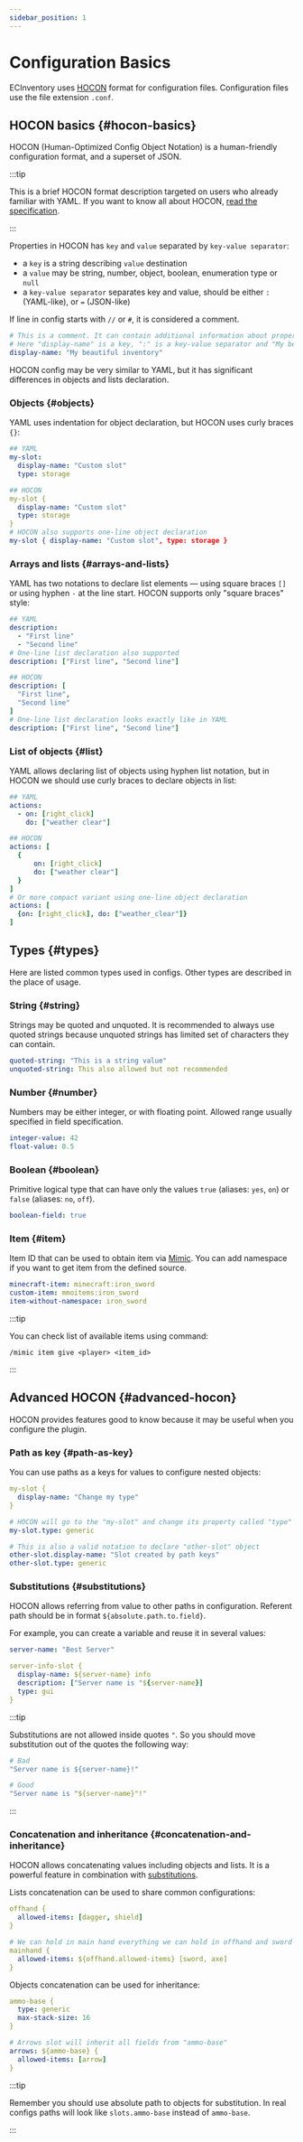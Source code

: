 ```yaml
---
sidebar_position: 1
---
```


# Configuration Basics

ECInventory uses [HOCON] format for configuration files.
Configuration files use the file extension `.conf`.

## HOCON basics {#hocon-basics}

HOCON (Human-Optimized Config Object Notation) is a human-friendly configuration format, and a superset of JSON.

:::tip

This is a brief HOCON format description targeted on users who already familiar with YAML.
If you want to know all about HOCON, [read the specification][hocon].

:::

Properties in HOCON has `key` and `value` separated by `key-value separator`:

- a `key` is a string describing `value` destination
- a `value` may be string, number, object, boolean, enumeration type or `null`
- a `key-value separator` separates key and value, should be either `:` (YAML-like), or `=` (JSON-like)

If line in config starts with `//` or `#`, it is considered a comment.

```yaml
# This is a comment. It can contain additional information about property.
# Here "display-name" is a key, ":" is a key-value separator and "My beautiful inventory" is a value.
display-name: "My beautiful inventory"
```

HOCON config may be very similar to YAML, but it has significant differences in objects and lists declaration.

### Objects {#objects}

YAML uses indentation for object declaration, but HOCON uses curly braces `{}`:

```yaml
## YAML
my-slot:
  display-name: "Custom slot"
  type: storage

## HOCON
my-slot {
  display-name: "Custom slot"
  type: storage
}
# HOCON also supports one-line object declaration
my-slot { display-name: "Custom slot", type: storage }
```

### Arrays and lists {#arrays-and-lists}

YAML has two notations to declare list elements — using square braces `[]` or using hyphen `-` at the line start.
HOCON supports only "square braces" style:

```yaml
## YAML
description:
  - "First line"  
  - "Second line"
# One-line list declaration also supported
description: ["First line", "Second line"]

## HOCON
description: [
  "First line",
  "Second line"
]
# One-line list declaration looks exactly like in YAML
description: ["First line", "Second line"]
```

### List of objects {#list}

YAML allows declaring list of objects using hyphen list notation, but in HOCON we should use curly braces to declare objects in list:

```yaml
## YAML
actions:
  - on: [right_click]
    do: ["weather clear"]

## HOCON
actions: [
  {
      on: [right_click]
      do: ["weather clear"]
  }
]
# Or more compact variant using one-line object declaration
actions: [
  {on: [right_click], do: ["weather_clear"]}
]
```

## Types {#types}

Here are listed common types used in configs.
Other types are described in the place of usage.

### String {#string}

Strings may be quoted and unquoted.
It is recommended to always use quoted strings because unquoted strings has limited set of characters they can contain.

```yaml
quoted-string: "This is a string value"
unquoted-string: This also allowed but not recommended
```

### Number {#number}

Numbers may be either integer, or with floating point.
Allowed range usually specified in field specification.

```yaml
integer-value: 42
float-value: 0.5
```

### Boolean {#boolean}

Primitive logical type that can have only the values `true` (aliases: `yes`, `on`) or `false` (aliases: `no`, `off`).

```yaml
boolean-field: true
```

### Item {#item}

Item ID that can be used to obtain item via [Mimic].
You can add namespace if you want to get item from the defined source.

```yaml
minecraft-item: minecraft:iron_sword
custom-item: mmoitems:iron_sword
item-without-namespace: iron_sword
```

:::tip

You can check list of available items using command:

```
/mimic item give <player> <item_id>
```

:::

## Advanced HOCON {#advanced-hocon}

HOCON provides features good to know because it may be useful when you configure the plugin.

### Path as key {#path-as-key}

You can use paths as a keys for values to configure nested objects:

```yaml
my-slot {
  display-name: "Change my type"
}

# HOCON will go to the "my-slot" and change its property called "type"
my-slot.type: generic

# This is also a valid notation to declare "other-slot" object
other-slot.display-name: "Slot created by path keys"
other-slot.type: generic
```

### Substitutions {#substitutions}

HOCON allows referring from value to other paths in configuration.
Referent path should be in format `${absolute.path.to.field}`.

For example, you can create a variable and reuse it in several values:

```yaml
server-name: "Best Server"

server-info-slot {
  display-name: ${server-name} info
  description: ["Server name is "${server-name}]
  type: gui
}
```

:::tip

Substitutions are not allowed inside quotes `"`.
So you should move substitution out of the quotes the following way:

```yaml
# Bad
"Server name is ${server-name}!"

# Good
"Server name is "${server-name}"!"
```

:::

### Concatenation and inheritance {#concatenation-and-inheritance}

HOCON allows concatenating values including objects and lists.
It is a powerful feature in combination with [substitutions](#substitutions).

Lists concatenation can be used to share common configurations:

```yaml
offhand {
  allowed-items: [dagger, shield]
}

# We can hold in main hand everything we can hold in offhand and sword or axe additionally
mainhand {
  allowed-items: ${offhand.allowed-items} [sword, axe]
}
```

Objects concatenation can be used for inheritance:

```yaml
ammo-base {
  type: generic
  max-stack-size: 16
}

# Arrows slot will inherit all fields from "ammo-base"
arrows: ${ammo-base} {
  allowed-items: [arrow]
}
```

:::tip

Remember you should use absolute path to objects for substitution.
In real configs paths will look like `slots.ammo-base` instead of `ammo-base`.

:::

[hocon]: https://github.com/lightbend/config/blob/main/HOCON.md
[mimic]: https://www.spigotmc.org/resources/82515/
